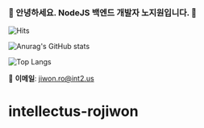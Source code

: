 ### 👋 안녕하세요. NodeJS 백엔드 개발자 노지원입니다. 👋

![Hits](https://hits.seeyoufarm.com/api/count/incr/badge.svg?url=https://github.com/intellectus-rojiwon)

![Anurag's GitHub stats](https://github-readme-stats.vercel.app/api?username=intellectus-rojiwon&show_icons=true&theme=vue&count_private=true&hide_border=true)

![Top Langs](https://github-readme-stats.vercel.app/api/top-langs/?username=intellectus-rojiwon&show_icons=true&theme=vue&count_private=true&hide_border=true)

📧 **이메일**: jiwon.ro@int2.us
# intellectus-rojiwon
